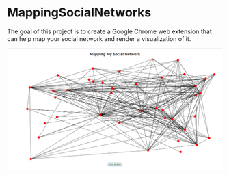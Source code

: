# MappingSocialNetworks
The goal of this project is to create a Google Chrome web extension that can help map your social network and render a visualization of it.

<img align="center" src="https://github.com/zaataylor/MappingSocialNetworks/blob/master/Result_Screenshots/ex1.png">
